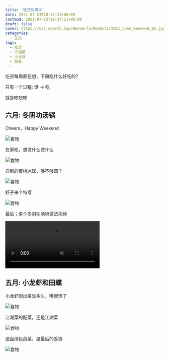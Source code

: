 ```yaml
---
title: '吃货的周末'
date: 2021-07-23T10:37:21+08:00
lastmod: 2021-07-23T10:37:21+08:00
draft: false
cover: https://oss.soarch.top/WonderfulMoments/2021_some_weekend_05.jpg
categories:
  - 生活
tags:
  - 吃货
  - 江湖菜
  - 小龙虾
  - 聚会
---
```


吃货每周都在想，下周吃什么好吃的?

只有一个过程: 馋 -> 吃

就是吃吃吃

<!--more-->

## 六月: 冬阴功汤锅

Cheers，Happy Weekend

![食物](https://oss.soarch.top/WonderfulMoments/2021_some_weekend_01.jpg)

在家吃，想烫什么烫什么

![食物](https://oss.soarch.top/WonderfulMoments/2021_some_weekend_02.jpg)

自制的蜜桃冰球，够不够圆？

![食物](https://oss.soarch.top/WonderfulMoments/2021_some_weekend_07.jpg)

虾子来个特写

![食物](https://oss.soarch.top/WonderfulMoments/2021_some_weekend_06.jpg)

最后；来个冬阴功汤锅做法视频

<video src="https://oss.soarch.top/WonderfulMoments/2021_some_weekend_dongyingong.mp4" controls preload="meta"></video>

## 五月: 小龙虾和田螺

小龙虾刚出来没多久，嘴就馋了

![食物](https://oss.soarch.top/WonderfulMoments/2021_some_weekend_05.jpg)

江湖菜的配菜，还是江湖菜

![食物](https://oss.soarch.top/WonderfulMoments/2021_some_weekend_03.jpg)

这盘绿色蔬菜，是最后的妥协

![食物](https://oss.soarch.top/WonderfulMoments/2021_some_weekend_04.jpg)
